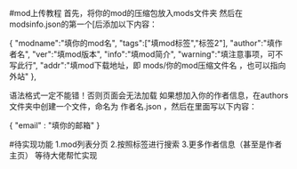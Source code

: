 #mod上传教程
首先，将你的mod的压缩包放入mods文件夹
然后在modsinfo.json的第一个[后添加以下内容：

{
	"modname":"填你的mod名",
	"tags":["填mod标签","标签2"],
	"author":"填作者名",
	"ver":"填mod版本",
	"info":"填mod简介",
	"warning":"填注意事项，可不写此行",
	"addr":"填mod下载地址，即 mods/你的mod压缩文件名 ，也可以指向外站"
},

语法格式一定不能错！否则页面会无法加载
如果想加入你的作者信息，在authors文件夹中创建一个文件，命名为 作者名.json ，然后在里面写以下内容：

{
	"email" : "填你的邮箱"
}

#待实现功能
1.mod列表分页
2.按照标签进行搜索
3.更多作者信息（甚至是作者主页）
等待大佬帮忙实现
